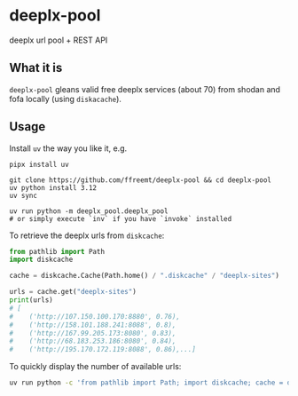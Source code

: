 # deeplx-pool

deeplx url pool + REST API

## What it is
`deeplx-pool` gleans valid free deeplx services (about 70) from shodan and fofa locally (using `diskacache`).

## Usage
Install `uv` the way you like it, e.g.
```
pipx install uv
```
```
git clone https://github.com/ffreemt/deeplx-pool && cd deeplx-pool
uv python install 3.12
uv sync

uv run python -m deeplx_pool.deeplx_pool
# or simply execute `inv` if you have `invoke` installed
```
To retrieve the deeplx urls from `diskcache`:
```python
from pathlib import Path
import diskcache

cache = diskcache.Cache(Path.home() / ".diskcache" / "deeplx-sites")

urls = cache.get("deeplx-sites")
print(urls)
# [
#    ('http://107.150.100.170:8880', 0.76),
#    ('http://158.101.188.241:8088', 0.8),
#    ('http://167.99.205.173:8080', 0.83),
#    ('http://68.183.253.186:8080', 0.84),
#    ('http://195.170.172.119:8088', 0.86),...]
```

To quickly display the number of available urls:
```bash
uv run python -c 'from pathlib import Path; import diskcache; cache = diskcache.Cache(Path.home() / ".diskcache" / "deeplx-sites"); print(len(cache.get("deeplx-sites")))'
```